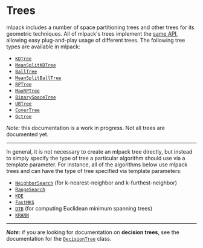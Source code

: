 # Trees

mlpack includes a number of space partitioning trees and other trees for its
geometric techniques.  All of mlpack's trees implement
the [same API](../../developer/trees.md), allowing easy plug-and-play usage of
different trees.  The following tree types are available in mlpack:

 * [`KDTree`](trees/kdtree.md)
 * [`MeanSplitKDTree`](trees/mean_split_kdtree.md)
 * [`BallTree`](trees/ball_tree.md)
 * [`MeanSplitBallTree`](trees/mean_split_ball_tree.md)
 * [`RPTree`](trees/rp_tree.md)
 * [`MaxRPTree`](trees/max_rp_tree.md)
 * [`BinarySpaceTree`](trees/binary_space_tree.md)
 * [`UBTree`](trees/ub_tree.md)
 * [`CoverTree`](trees/cover_tree.md)
 * [`Octree`](trees/octree.md)

*Note:* this documentation is a work in progress.  Not all trees are documented
yet.

---

In general, it is not necessary to create an mlpack tree directly, but instead
to simply specify the type of tree a particular algorithm should use via a
template parameter.  For instance, all of the algorithms below use mlpack trees
and can have the type of tree specified via template parameters:

<!-- TODO: document these! -->

 * [`NeighborSearch`](/src/mlpack/methods/neighbor_search/neighbor_search.hpp)
   (for k-nearest-neighbor and k-furthest-neighbor)
 * [`RangeSearch`](/src/mlpack/methods/range_search/range_search.hpp)
 * [`KDE`](/src/mlpack/methods/kde/kde.hpp)
 * [`FastMKS`](/src/mlpack/methods/fastmks/fastmks.hpp)
 * [`DTB`](/src/mlpack/methods/emst/dtb.hpp) (for computing Euclidean minimum
   spanning trees)
 * [`KRANN`](/src/mlpack/methods/rann/rann.hpp)

---

***Note:*** if you are looking for documentation on **decision trees**, see the
documentation for the [`DecisionTree`](../methods/decision_tree.md) class.
